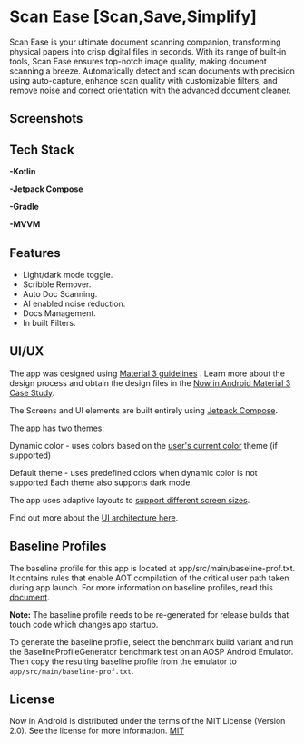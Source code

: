 
# Scan Ease [Scan,Save,Simplify]

Scan Ease is your ultimate document scanning companion, transforming physical papers into crisp digital files in seconds. With its range of built-in tools, Scan Ease ensures top-notch image quality, making document scanning a breeze. Automatically detect and scan documents with precision using auto-capture, enhance scan quality with customizable filters, and remove noise and correct orientation with the advanced document cleaner.


## Screenshots



## Tech Stack

**-Kotlin** 

**-Jetpack Compose**

**-Gradle** 

**-MVVM**
## Features

- Light/dark mode toggle.
- Scribble Remover.
- Auto Doc Scanning.
- AI enabled noise reduction.
- Docs Management.
- In built Filters.


## UI/UX
The app was designed using [Material 3 guidelines](https://m3.material.io/) .
Learn more about the design process and obtain the design files in the 
[Now in Android Material 3 Case Study](https://www.figma.com/community/file/1164313362327941158/now-in-android-case-study).

The Screens and UI elements are built entirely using [Jetpack Compose](https://developer.android.com/compose).

The app has two themes:

Dynamic color - uses colors based on the [user's current color](https://m3.material.io/blog/announcing-material-you/) theme (if supported)

Default theme - uses predefined colors when dynamic color is not supported
Each theme also supports dark mode.

The app uses adaptive layouts to [support different screen sizes](https://developer.android.com/develop/ui/compose/layouts/adaptive/support-different-screen-sizes).

Find out more about the [UI architecture here](https://github.com/android/nowinandroid/blob/main/docs/ArchitectureLearningJourney.md#ui-layer).
## Baseline Profiles
The baseline profile for this app is located at app/src/main/baseline-prof.txt. It contains rules that enable AOT compilation of the critical user path taken during app launch. For more information on baseline profiles, read this [document](https://developer.android.com/topic/performance/baselineprofiles/overview).

**Note:**
The baseline profile needs to be re-generated for release builds that touch code which changes app startup.

To generate the baseline profile, select the benchmark build variant and run the BaselineProfileGenerator benchmark test on an AOSP Android Emulator. Then copy the resulting baseline profile from the emulator to ```app/src/main/baseline-prof.txt```.
## License

Now in Android is distributed under the terms of the MIT License (Version 2.0). See the license for more information. [MIT](https://choosealicense.com/licenses/mit/)


